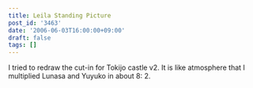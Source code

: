 ```yaml
---
title: Leila Standing Picture
post_id: '3463'
date: '2006-06-03T16:00:00+09:00'
draft: false
tags: []
---
```


I tried to redraw the cut-in for Tokijo castle v2. It is like atmosphere that I multiplied Lunasa and Yuyuko in about 8: 2.
